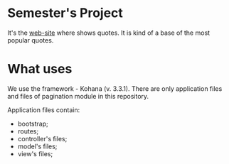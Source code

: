 Semester's Project
================
It's the [web-site](http://quote.slimmi.us) where shows quotes. It is kind of a base of the most popular quotes.


What uses
================
We use the framework - Kohana (v. 3.3.1).
There are only application files and files of pagination module in this repository.

Application files contain:
 * bootstrap;
 * routes;
 * controller's files;
 * model's files;
 * view's files;
